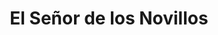 ---
title: "El Señor de los Novillos"
url: /huerta-grande/el-senor-de-los-novillos/
shop: Metzgerei
---